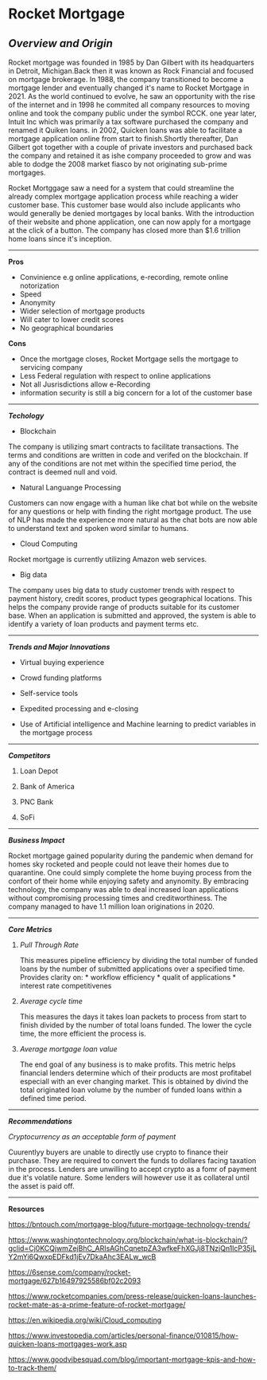 # Rocket Mortgage 
**_Overview and Origin_**
---
Rocket mortgage was founded in 1985 by Dan Gilbert with its headquarters in Detroit, Michigan.Back then it was known as Rock Financial and focused on mortgage brokerage. In 1988, the company transitioned to become a mortgage lender and eventually changed it's name to Rocket Mortgage in 2021. As the world continued to evolve, he saw an opportunity with the rise of the internet and in 1998 he commited all company resources to moving online and took the company public under the symbol RCCK. one year later, Intuit Inc which was primarily a tax software purchased the company and renamed it Quiken loans. in 2002, Quicken loans was able to facilitate a mortgage application online from start to finish.Shortly thereafter, Dan Gilbert got together with a couple of private investors and purchased back the company and retained it as ishe company proceeded to grow and was able to dodge the 2008 market fiasco by not originating sub-prime mortgages. 

Rocket Mortggage saw a need for a system that could streamline the already complex mortgage application process while reaching a wider customer base. This customer base would also include applicants who would generally be denied mortgages by local banks. With the introduction of their website and phone application, one can now apply for a mortgage at the click of a button. The company has closed more than $1.6 trillion home loans since it's inception.

---

**Pros**
- Convinience e.g online applications, e-recording, remote online notorization
- Speed
- Anonymity
- Wider selection of mortgage products
- Will cater to lower credit scores 
- No geographical boundaries

**Cons**
- Once the mortgage closes, Rocket Mortgage sells the mortgage to servicing company
- Less Federal regulation with respect to online applications
- Not all Jusrisdictions allow e-Recording
- information security is still a big concern for a lot of the customer base

---

**_Techology_**
- Blockchain

The company is utilizing smart contracts to facilitate transactions. The terms and conditions are written in code and verifed on the blockchain. If any of the conditions are not met within the specified time period, the contract is deemed null and void.

- Natural Languange Processing

Customers can now engage with a human like chat bot while on the website for any questions or help with finding the right mortgage product. The use of NLP has made the experience more natural as the chat bots are now able to understand text and spoken word similar to humans.

- Cloud Computing

Rocket mortgage is currently utilizing Amazon web services.

- Big data

The company uses big data to study customer trends with respect to payment history, credit scores, product types geographical locations. This helps the company provide range of products suitable for its customer base. When an application is submitted and approved, the system is able to identify a variety of loan products and payment terms etc.

---

**_Trends and Major Innovations_**

* Virtual buying experience

* Crowd funding platforms

* Self-service tools

* Expedited processing and e-closing

* Use of Artificial intelligence and Machine learning to predict variables in the mortgage process 

---

**_Competitors_**

1. Loan Depot

2. Bank of America

3. PNC Bank

4. SoFi

---

**_Business Impact_**

Rocket mortgage gained popularity during the pandemic when demand for homes sky rocketed and people could not leave their homes due to quarantine. One could simply complete the home buying process from the confort of their home while enjoying safety and anynomity. By embracing technology, the company was able to deal increased loan applications without compromising processing times and creditworthiness. The company managed to have 1.1 million loan originations in 2020.

---

**_Core Metrics_**

1.  _Pull Through Rate_ 

      This measures pipeline efficiency by dividing the total number of funded loans by the number of submitted applications over a specified time.
      Provides clarity on:
            * workflow efficiency
            * qualit of applications 
            * interest rate competitivenes
 2. _Average cycle time_
 
      This measures the days it takes loan packets to process from start to finish divided by the number of total loans funded. The lower the cycle time, the more efficient       the process is.
  
  3. _Average mortgage loan value_
  
       The end goal of any business is to make profits. This metric helps financial lenders determine which of their products are most profitabel especiall with an ever changing market. This is obtained by divind the total originated loan volume by the number of funded loans within a defined time period. 
       
---

**_Recommendations_**

_Cryptocurrency as an acceptable form of payment_

Cuurentlyy buyers are unable to directly use crypto to finance their purchase. They are required to convert the funds to dollares facing taxation in the process. Lenders are unwilling to accept crypto as a fomr of payment due it's volatile nature. Some lenders will however use it as collateral until the asset is paid off.

---


**Resources**

https://bntouch.com/mortgage-blog/future-mortgage-technology-trends/

https://www.washingtontechnology.org/blockchain/what-is-blockchain/?gclid=Cj0KCQjwmZejBhC_ARIsAGhCqnetpZA3wfkeFhXGJj8TNzjQn1lcP35jLY2mYi6QwxpEDFkd1jEv7DkaAhc3EALw_wcB

https://6sense.com/company/rocket-mortgage/627b16497925586bf02c2093

https://www.rocketcompanies.com/press-release/quicken-loans-launches-rocket-mate-as-a-prime-feature-of-rocket-mortgage/

https://en.wikipedia.org/wiki/Cloud_computing

https://www.investopedia.com/articles/personal-finance/010815/how-quicken-loans-mortgages-work.asp

https://www.goodvibesquad.com/blog/important-mortgage-kpis-and-how-to-track-them/


